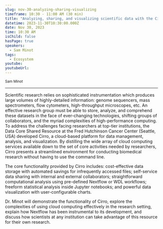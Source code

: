 ```yaml
---
slug: nov-30-analyzing-sharing-visualizing
timeframe: 10:30 - 11:00 AM (30 min)
title: "Analyzing, sharing, and visualizing scientific data with the Cirro data platform"
datetime: 2023-11-30T10:30:00.000Z
date: Nov 30, 2023
time: 10:30 AM
isChild: false
hasPage: true
speakers:
  - Sam Minot
tags:
  - Ecosystem
youtube:
youtubeUrl:
---
```

<div className="mb-4">
  <small className="typo-small">
    Sam Minot
  </small>
</div>

<hr className="border-t border-gray-50 mb-4 opacity-20" />

Scientific research relies on sophisticated instrumentation which produces large volumes of highly-detailed information: genome sequencers, mass spectrometers, flow cytometers, high-throughput microscopes, etc. An effective research group must be able to store, analyze, and comprehend these datasets in the face of ever-changing technologies, shifting groups of collaborators, and the myriad complexities of high-performance computing.
To address the challenges facing researchers at top-tier institutions, the Data Core Shared Resource at the Fred Hutchinson Cancer Center (Seattle, USA) developed Cirro, a cloud-based platform for data management, analysis, and visualization. By distilling the wide array of cloud computing services available down to the set of core activities needed by researchers, Cirro presents a streamlined environment for conducting biomedical research without having to use the command line.

The core functionality provided by Cirro includes: cost-effective data storage with automated savings for infrequently accessed files; self-service data sharing with internal and external collaborators; straightforward computational analysis using pre-defined Nextflow or WDL workflows; freeform statistical analysis inside Jupyter notebooks; and powerful data visualization with user-configurable charts.

Dr. Minot will demonstrate the functionality of Cirro, explore the complexities of using cloud computing effectively in the research setting, explain how Nextflow has been instrumental to its development, and discuss how scientists at any institution can take advantage of this resource for their own research.